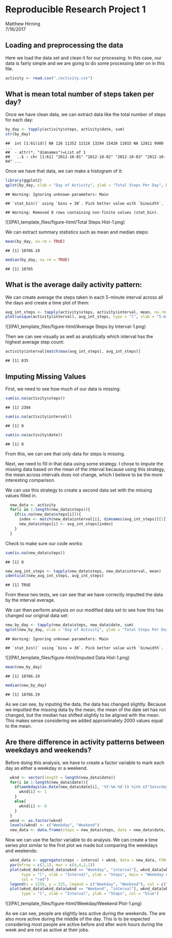 # Reproducible Research Project 1
Matthew Hirning  
7/16/2017  



## Loading and preprocessing the data

Here we load the data set and clean it for our processing. In this case, our data is fairly simple and we are going to do some processing later on in this file.


```r
activity <- read.csv("./activity.csv")
```

## What is mean total number of steps taken per day?

Once we have clean data, we can extract data like the total number of steps for each day:


```r
by_day <- tapply(activity$steps, activity$date, sum)
str(by_day)
```

```
##  int [1:61(1d)] NA 126 11352 12116 13294 15420 11015 NA 12811 9900 ...
##  - attr(*, "dimnames")=List of 1
##   ..$ : chr [1:61] "2012-10-01" "2012-10-02" "2012-10-03" "2012-10-04" ...
```

Once we have that data, we can make a histogram of it:


```r
library(ggplot2)
qplot(by_day, xlab = "Day of Activity", ylab = "Total Steps Per Day", Main = "Total Steps for Each Day")
```

```
## Warning: Ignoring unknown parameters: Main
```

```
## `stat_bin()` using `bins = 30`. Pick better value with `binwidth`.
```

```
## Warning: Removed 8 rows containing non-finite values (stat_bin).
```

![](PA1_template_files/figure-html/Total Steps Hist-1.png)<!-- -->

We can extract summary statistics such as mean and median steps:


```r
mean(by_day, na.rm = TRUE)
```

```
## [1] 10766.19
```

```r
median(by_day, na.rm = TRUE)
```

```
## [1] 10765
```

## What is the average daily activity pattern:

We can create average the steps taken in each 5-minute interval across all the days and create a time plot of them:


```r
avg_int_steps <- tapply(activity$steps, activity$interval, mean, na.rm = TRUE)
plot(unique(activity$interval), avg_int_steps, type = "l", xlab = "5-minute Interval", ylab = "Average Steps", main = "Average Steps by Interval")
```

![](PA1_template_files/figure-html/Average Steps by Interval-1.png)<!-- -->

Then we can see visually as well as analytically which interval has the highest average step count:


```r
activity$interval[match(max(avg_int_steps), avg_int_steps)]
```

```
## [1] 835
```

## Imputing Missing Values

First, we need to see how much of our data is missing:


```r
sum(is.na(activity$steps))
```

```
## [1] 2304
```

```r
sum(is.na(activity$interval))
```

```
## [1] 0
```

```r
sum(is.na(activity$date))
```

```
## [1] 0
```

From this, we can see that only data for steps is missing.

Next, we need to fill in that data using some strategy. I chose to impute the missing data based on the mean of the interval because using this strategy, the mean across intervals does not change, which I believe to be the more interesting comparison.

We can use this strategy to create a second data set with the missing values filled in.


```r
  new_data <- activity
  for(i in 1:length(new_data$steps)){
    if(is.na(new_data$steps[i])){
      index <- match(new_data$interval[i], dimnames(avg_int_steps)[[1]])
      new_data$steps[i] <- avg_int_steps[index]
    }
  }
```

Check to make sure our code works:


```r
sum(is.na(new_data$steps))
```

```
## [1] 0
```

```r
new_avg_int_steps <- tapply(new_data$steps, new_data$interval, mean)
identical(new_avg_int_steps, avg_int_steps)
```

```
## [1] TRUE
```

From these two tests, we can see that we have correctly imputted the data by the interval average.

We can then perform analysis on our modified data set to see how this has changed our original data set:


```r
new_by_day <- tapply(new_data$steps, new_data$date, sum)
qplot(new_by_day, xlab = "Day of Activity", ylab = "Total Steps Per Day (w/ imputted data)", Main = "Total Steps for Each Day (w/ imputted data)")
```

```
## Warning: Ignoring unknown parameters: Main
```

```
## `stat_bin()` using `bins = 30`. Pick better value with `binwidth`.
```

![](PA1_template_files/figure-html/Imputed Data Hist-1.png)<!-- -->


```r
mean(new_by_day)
```

```
## [1] 10766.19
```

```r
median(new_by_day)
```

```
## [1] 10766.19
```

As we can see, by inputing the data, the data has changed slightly. Because we imputted the missing data by the mean, the mean of the date set has not changed, but the median has shifted slightly to be aligned with the mean. This makes sense considering we added approximately 2000 values equal to the mean.  

## Are there difference in activity patterns between weekdays and weekends?

Before doing this analysis, we have to create a factor variable to mark each day as either a weekday or a weekend.


```r
  wknd <- vector(length = length(new_data$date))
  for(i in 1:length(new_data$date)){
    if(weekdays(as.Date(new_data$date[i], '%Y-%m-%d')) %in% c("Saturday", "Sunday")){
      wknd[i] <- 1
    }
    else{
      wknd[i] <- 0
    }
  }
  wknd <- as.factor(wknd)
  levels(wknd) <- c("Weekday", "Weekend")
  new_data <- data.frame(steps = new_data$steps, date = new_data$date, interval = new_data$interval, wknd = wknd)
```

Now we can use the factor variable to do analysis. We can create a time series plot similar to the first plot we made but comparing the weekdays and weekends:



```r
  wknd_data <- aggregate(steps ~ interval + wknd, data = new_data, FUN = "mean")
  par(mfrow = c(2,1), mar = c(4,4,2,1))
  plot(wknd_data[wknd_data$wknd == "Weekday", "interval"], wknd_data[wknd_data$wknd == "Weekday", "steps"], 
       type = "l", xlab = "Interval", ylab = "Steps", main = "Weekday Activity vs. Weekend Activity",
       col = "red")
  legend(x = 1250, y = 225, legend = c("Weekday", "Weekend"), col = c("red", "blue"), lwd = 2)
  plot(wknd_data[wknd_data$wknd == "Weekend", "interval"], wknd_data[wknd_data$wknd == "Weekend", "steps"], 
       type = "l", xlab = "Interval", ylab = "Steps", col = "blue")
```

![](PA1_template_files/figure-html/Weekday/Weekend Plot-1.png)<!-- -->


As we can see, people are slightly less active during the weekends. The are also more active during the middle of the day. This is to be expected considering most people are active before and after work hours during the week and are not as active at their jobs.
